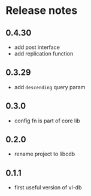 # Release notes


## 0.4.30
- add post interface
- add replication function

## 0.3.29
- add `descending` query param

## 0.3.0
- config fn is part of core lib

## 0.2.0
- rename project to libcdb

## 0.1.1
- first useful version of vl-db 
